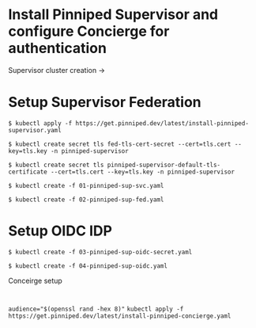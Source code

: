 # Install Pinniped Supervisor and configure Concierge for authentication

Supervisor cluster creation -> 

# Setup Supervisor Federation
`$ kubectl apply -f https://get.pinniped.dev/latest/install-pinniped-supervisor.yaml`

`$ kubectl create secret tls fed-tls-cert-secret --cert=tls.cert --key=tls.key -n pinniped-supervisor`

`$ kubectl create secret tls pinniped-supervisor-default-tls-certificate --cert=tls.cert --key=tls.key -n pinniped-supervisor`

`$ kubectl create -f 01-pinniped-sup-svc.yaml`

`$ kubectl create -f 02-pinniped-sup-fed.yaml`

# Setup OIDC IDP
`$ kubectl create -f 03-pinniped-sup-oidc-secret.yaml`

`$ kubectl create -f 04-pinniped-sup-oidc.yaml`

Conceirge setup 

#
`audience="$(openssl rand -hex 8)"`
`kubectl apply -f https://get.pinniped.dev/latest/install-pinniped-concierge.yaml`
